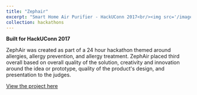 ```yaml
---
title: "Zephair"
excerpt: "Smart Home Air Purifier - HackUConn 2017<br/><img src='/images/zephair.png'>"
collection: hackathons
---
```


**Built for HackUConn 2017**

ZephAir was created as part of a 24 hour hackathon themed around allergies, allergy prevention, and allergy treatment. ZephAir placed third overall based on overall quality of the solution, creativity and innovation around the idea or prototype, quality of the product's design, and presentation to the judges.

[View the project here](https://zephair.yolasite.com/")
